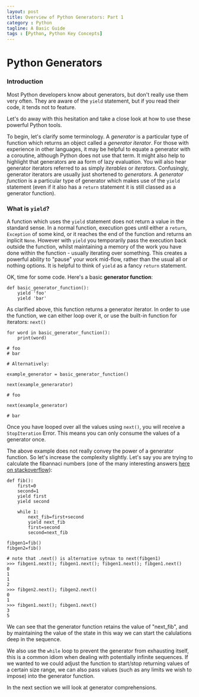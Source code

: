 ```yaml
---
layout: post
title: Overview of Python Generators: Part 1
category : Python 
tagline: A Basic Guide
tags : [Python, Python Key Concepts]
---
```


# Python Generators

### Introduction

Most Python developers know about generators, but don't really use them very often. They are
aware of the `yield` statement, but if you read their code, it tends not to feature.

Let's do away with this hesitation and take a close look at how to use these powerful Python
tools. 

To begin, let's clarify some terminology. A *generator* is a particular type of function which
returns an object called a *generator iterator*. For those with experience in other languages, it may be
helpful to equate a generator with a coroutine, although Python does not use that term. It might also help to
highlight that generators are aa form of lazy evaluation. You will also hear generator iterators referred to
as simply *iterables* or *iterators*. Confusingly, generator iterators are usually just shortened
to *generators*. A 
*generator function* is a particular type of generator which makes use of the `yield` statement 
(even if it also has a `return` statement it is still classed as a generator function).


### What is `yield`?

A function which uses the `yield` statement does not return a value in the standard sense.
In a normal function, execution goes until either a `return`, `Exception` of some kind, or
it reaches the end of the function and returns an inplicit `None`. 
However with `yield` you temporarily pass
the execution back outside the function, whilst maintaining a memory of the work you have done
within the function - usually iterating over something. This creates a powerful ability to
"pause" your work mid-flow, rather than the usual all or nothing options. It is helpful to think
of `yield` as a fancy `return` statement.

OK, time for some code. Here's a basic **generator function**:

```buildoutcfg
def basic_generator_function():
    yield 'foo'
    yield 'bar'
```

As clarified above, this function returns a generator iterator. In order to use the function, we can either 
loop over it, or use the built-in function for iterators: `next()`

```buildoutcfg
for word in basic_generator_function():
    print(word)
    
# foo
# bar

# Alternatively:

example_generator = basic_generator_function()

next(example_generarator)

# foo

next(example_generator)

# bar
```

Once you have looped over all the values using `next()`, you will receive a `StopIteration` Error. This means
you can only consume the values of a generator once.

The above example does not really convey the power of a generator function. So let's increase the complexity
slightly. Let's say you are trying to calculate the fibannaci numbers (one of the many interesting answers
[here on stackoverflow](http://stackoverflow.com/questions/102535/what-can-you-use-python-generator-functions-for)):

```buildoutcfg
def fib():
    first=0
    second=1
    yield first
    yield second

    while 1:
        next_fib=first+second
        yield next_fib
        first=second
        second=next_fib

fibgen1=fib()
fibgen2=fib()

# note that .next() is alternative sytnax to next(fibgen1)
>>> fibgen1.next(); fibgen1.next(); fibgen1.next(); fibgen1.next() 
0
1
1
2
>>> fibgen2.next(); fibgen2.next()
0
1
>>> fibgen1.next(); fibgen1.next()
3
5
```

We can see that the generator function retains the value of "next_fib", and by maintaining the value of the state
in this way we can start the calulations deep in the sequence. 

We also use the `while` loop to prevent the generator from exhausting itself, this is a common idiom when dealing
with potentially infinite sequences. If we wanted to we could adjust the function to start/stop returning values
of a certain size range, we can also pass values (such as any limits we wish to impose) into the generator function.

In the next section we will look at generator comprehensions.


